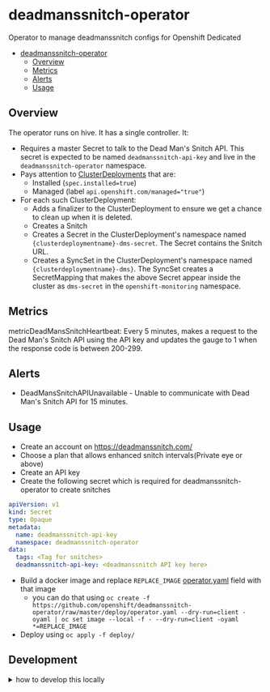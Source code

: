 # deadmanssnitch-operator

Operator to manage deadmanssnitch configs for Openshift Dedicated

- [deadmanssnitch-operator](#deadmanssnitch-operator)
  - [Overview](#overview)
  - [Metrics](#metrics)
  - [Alerts](#alerts)
  - [Usage](#usage)

## Overview

The operator runs on hive. It has a single controller. It:

- Requires a master Secret to talk to the Dead Man's Snitch API.
  This secret is expected to be named `deadmanssnitch-api-key` and live in the `deadmanssnitch-operator` namespace.
- Pays attention to [ClusterDeployments](https://github.com/openshift/hive/blob/master/config/crds/hive.openshift.io_clusterdeployments.yaml) that are:
  - Installed (`spec.installed=true`)
  - Managed (label `api.openshift.com/managed="true"`)
- For each such ClusterDeployment:
  - Adds a finalizer to the ClusterDeployment to ensure we get a chance to clean up when it is deleted.
  - Creates a Snitch
  - Creates a Secret in the ClusterDeployment's namespace named `{clusterdeploymentname}-dms-secret`.
    The Secret contains the Snitch URL.
  - Creates a SyncSet in the ClusterDeployment's namespace named `{clusterdeploymentname}-dms}`.
    The SyncSet creates a SecretMapping that makes the above Secret appear inside the cluster as `dms-secret` in the `openshift-monitoring` namespace.

## Metrics

metricDeadMansSnitchHeartbeat: Every 5 minutes, makes a request to the Dead Man's Snitch API using the API key and updates the gauge to 1 when the response code is between 200-299.

## Alerts

- DeadMansSnitchAPIUnavailable - Unable to communicate with Dead Man's Snitch API for 15 minutes.

## Usage

- Create an account on <https://deadmanssnitch.com/>
- Choose a plan that allows enhanced snitch intervals(Private eye or above)
- Create an API key
- Create the following secret which is required for deadmanssnitch-operator to create snitches

```yaml
apiVersion: v1
kind: Secret
type: Opaque
metadata:
  name: deadmanssnitch-api-key
  namespace: deadmanssnitch-operator
data:
  tags: <Tag for snitches>
  deadmanssnitch-api-key: <deadmanssnitch API key here>
```

- Build a docker image and replace `REPLACE_IMAGE` [operator.yaml](deploy/operator.yaml) field with that image
  - you can do that using `oc create -f https://github.com/openshift/deadmanssnitch-operator/raw/master/deploy/operator.yaml --dry-run=client -oyaml | oc set image --local -f - --dry-run=client -oyaml *=REPLACE_IMAGE`
- Deploy using `oc apply -f deploy/`

## Development

<details>
  <summary> how to develop this locally</summary>
    <p>

### Set up local OpenShift cluster

Methods include:

- [MiniShift](https://github.com/minishift/minishift)
- [Code Ready Containers](https://developers.redhat.com/products/codeready-containers/overview)
- [Integration OpenShift Cluster Manager](https://qaprodauth.cloud.redhat.com/openshift/?env=integration)

### Deploy dependencies

[Hive](https://github.com/openshift/hive/) CRDs need to be installed on the cluster.

Clone [hive repo](https://github.com/openshift/hive/) and run

```terminal
git clone https://github.com/openshift/hive.git
oc apply -f hive/config/crds
```

Install the `DeadMansSnitchIntegration` CRD, create the operator namespace and other operator dependencies:

```terminal
oc apply -f deploy/crds/deadmanssnitch.managed.openshift.io_deadmanssnitchintegrations.yaml
oc new-project deadmanssnitch-operator
oc apply -f deploy/role.yaml
oc apply -f deploy/service_account.yaml
oc apply -f deploy/role_binding.yaml
```

Create a secret which will contain the DeadMansSnitch API Key and Hive Cluster Tag.

You will require an API Key signed up to a DeadMansSnitch plan that allows for enhanced snitch intervals (the "Private Eye" plan). You can alternatively test the `deadmanssnitch-operator` by signing up to the free tier DeadMansSnitch plan (limited to 1 snitch), but doing so will require you to customize the snitch interval from `15_minute` to `hourly`. This can be performed in [deadmanssnitchintegration_controller.go](pkg/controller/deadmanssnitchintegration/deadmanssnitchintegration_controller.go)

Adjust the example below and apply the file with `oc apply -f <file>`. Note that the values for `tags` and `deadmanssnitch-api-key` need to be base64 encoded. This can be performed using `echo -n <text> | base64`.

```yaml
apiVersion: v1
kind: Secret
type: Opaque
metadata:
  name: deadmanssnitch-api-key
  namespace: deadmanssnitch-operator
data:
  tags: <value>
  deadmanssnitch-api-key: <value>
```

### Define a DeadMansSnitchIntegration

Create a `DeadMansSnitchIntegration` CR which will be used to identify clusters to apply DMS to.

The example below will target `clusterdeployment`s that have a `api.openshift.com/test` label set to `"true"`. Apply it using `oc apply -f <file>`.

```yaml
apiVersion: deadmanssnitch.managed.openshift.io/v1alpha1
kind: DeadmansSnitchIntegration
metadata:
  finalizers:
  - dms.managed.openshift.io/deadmanssnitch-osd
  name: test-dmsi
  namespace: deadmanssnitch-operator
spec:
  clusterDeploymentSelector:
    matchExpressions:
    - key: api.openshift.com/test
      operator: In
      values:
      - "true"
  dmsAPIKeySecretRef:
    name: deadmanssnitch-api-key
    namespace: deadmanssnitch-operator
  snitchNamePostFix: "test"
  tags:
  - test
  targetSecretRef:
    name: dms-secret-test
    namespace: openshift-monitoring
```

### Run the operator

```terminal
export OPERATOR_NAME=deadmanssnitch-operator
go run main.go
```

### Create Clusterdeployment

You can create a dummy ClusterDeployment by copying a real one from an active hive

```terminal
real-hive$ oc get cd -n <namespace> <cdname> -o yaml > /tmp/fake-clusterdeployment.yaml

...

$ oc create namespace fake-cluster-namespace
$ oc apply -f /tmp/fake-clusterdeployment.yaml
```

`deadmanssnitch-operator` doesn't start reconciling clusters until the `clusterdeployment`'s `spec.installed` is set to `true`. If present, set `spec.installed` to true.

```terminal
oc edit clusterdeployment fake-cluster -n fake-cluster-namespace
```

Ensure that the ClusterDeployment is labelled with the label from your `DMSI`'s `clusterDeploymentSelector` clause.

Using the example from earlier:

```terminal
oc label clusterdeployment -n <namespace> <cdname> api.openshift.com/test=true
```

### Delete ClusterDeployment

To trigger `deadmanssnitch-operator` to remove the service in DeadMansSnitch, you can either delete the `clusterdeployment` or remove the `clusterDeploymentSelector` label:

```terminal
oc delete clusterdeployment fake-cluster -n fake-cluster-namespace
```

If deleting the `clusterdeployment`, you may need to remove dangling finalizers from the `clusterdeployment` object.

```terminal
oc edit clusterdeployment fake-cluster -n fake-cluster-namespace
```

</p>
</details>
